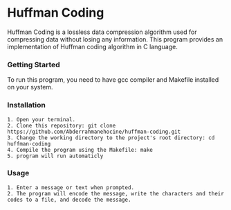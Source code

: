 # Huffman Coding

Huffman Coding is a lossless data compression algorithm used for compressing data without losing any information. This program provides an implementation of Huffman coding algorithm in C language.

<h3>Getting Started</h3>

To run this program, you need to have gcc compiler and Makefile installed on your system.


<h3>Installation</h3>


    1. Open your terminal.
    2. Clone this repository: git clone https://github.com/Abderrahmanehocine/huffman-coding.git
    3. Change the working directory to the project's root directory: cd huffman-coding
    4. Compile the program using the Makefile: make
    5. program will run automaticly

<h3>Usage</h3>

    1. Enter a message or text when prompted.
    2. The program will encode the message, write the characters and their codes to a file, and decode the message.
